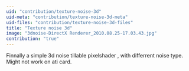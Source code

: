 ```yaml
---
uid: "contribution/texture-noise-3d"
uid-meta: "contribution/texture-noise-3d-meta"
uid-files: "contribution/texture-noise-3d-files"
title: "Texture noise 3d"
image: "3dnoise-DirectX Renderer_2010.08.25-17.03.43.jpg"
contribution: "true"
---
```


Finnally a simple 3d noise tillable pixelshader , with differrent noise type.
Might not work on ati card.